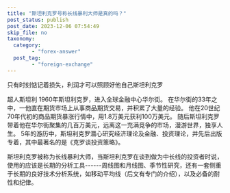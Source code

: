```yaml
---
title: "斯坦利克罗号称长线暴利大师是真的吗？"
post_status: publish
post_date: 2023-12-06 07:54:49
skip_file: no
taxonomy:
  category:
        - "forex-answer"
  post_tag:
        - "foreign-exchange"
---
```


只有时刻惦记着损失，利润才可以照顾好他自己斯坦利克罗

超人斯坦利 1960年斯坦利克罗，进入全球金融中心华尔街。 在华尔街的33年之中，一他直在期货市场上从事商品期货交易，并积累了大量的经验。 他在20世纪70年代初的商品期货暴涨行情中，用1.8万美元获利100万美元。 随后斯坦利克罗带着他在华尔街聚集的几百万美元，远离这一充满竞争的市场，漫游世界，独享人生。 5年的游历中，斯坦利克罗潜心研究经济理论及金融、投资理论，并先后出版专着，其中最著名的是《克罗谈投资策略》。

斯坦利克罗被称为长线暴利大师，当斯坦利克罗在谈到做为中长线的投资者时说，使用的应该是长期的分析工具------周线图和月线图、季节性研究，还有一套侧重于长期的良好技术分析系统，如移动平均线（后文有专门的介绍），以及必备的耐性和纪侓。
